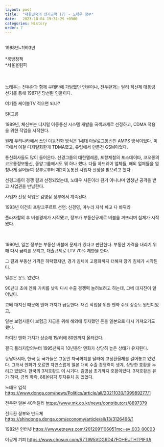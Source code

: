 ```yaml
---
layout: post
title:  "대한민국의 전기공학 (7) - 노태우 정부"
date:   2023-10-04 19:31:29 +0900
categories: History
order: 7
---
```

<br>
1988년~1993년<br>
<br>
*북방정책<br>
*서울올림픽<br>
<br>
<br>
<br>
노태우는 전두환과 함께 쿠데타에 가담했던 인물이나, 전두환과는 달리 직선제 대통령 선거를 통해 1987년 당선된 인물이다.

여기쯤 케이블TV 적으면 되나?

SK그룹

1989년, 체신부는 디지털 이동통신 시스템 개발을 국책과제로 선정하고, CDMA 적용을 위한 작업을 시작한다.

원래 우리나라에서 쓰던 이동전화 방식은 1세대 아날로그통신인 AMPS 방식이었다.
미국에서 이걸 디지털화한게 TDMA였고, 유럽에서 만든건 GSM이었다.

통신회사들도 많이 들어온다.
선경그룹의 대한텔레콤, 포항제철의 포스데이타, 코오롱의 코오롱정보통신, 동양그룹에서도 뭐 하나 했다.
다들 하드웨어 업체들, 해외 업체들을 엄청나게 끌어들여 정부로부터 제2이동통신 사업자 선정을 받으려고 했다.

선경그룹이 경쟁 결과 선정되었는데, 노태우 사돈이라 된거 아니냐며 엄청난 공격을 받고 사업권을 반납한다.

사업자 선정 작업은 김영삼 정부에서 계속된다.

1993년 이건희 프랑크푸르트 선언: 신경영, 마누라 자식 빼고 다 바꿔라


플라자합의 후 버블경제가 시작됐고, 정부가 부동산규제로 버블을 꺼뜨리며 침체가 시작됐다.

<br>
<br>
1990년, 일본 정부는 부동산 버블에 문제가 있다고 판단한다.
부동산 가격을 내리기 위해 다시 금리를 오리고, 대출규제로 LTV 70% 제한을 한다.

그 결과 부동산 가격은 하락했지만, 경기 침체에 고령화까지 더해져 장기 침체가 시작된다.


일본은 운도 없었다.

90년대 초에 엔화 가치를 낮춰 다시 수출 경쟁력 늘려보려고 하는데, 고베 대지진이 일어났다.

고베 대지진 때문에 엔화 가치가 급등한다.
재건 작업을 위한 엔화 수요 상승도 원인이었고,

일본 보험사들이 보험금 지급을 위해 해외에 투자했던 돈을 일본으로 다시 가져오기도 했다.

하여간 엔화 가치가 상승해 1달러에 80엔까지 올라갔다.

결국 플라자합의부터 1995년까지 10년동안 엔화가 상당히 높은 상태가 유지된다.

동남아시아, 한국 등 국가들은 그동안 자국화폐를 달러에 고정환율제를 걸어놓고 있었다.
그래서 엔화가 오르면 자연스럽게 일본 대비 수출 경쟁력이 생겨, 상당한 호황을 누리고 있었다.
한국의 3저호황도 이 시기다. 김영삼 초기까지 호황이었다.
3저호황은 유가 하락, 금리 하락, 88올림픽 투자유치 등 있었다.





노태우 업적
https://www.donga.com/news/Politics/article/all/20211030/109989277/1

전두환 일본 40억달러
https://www.mk.co.kr/news/contributors/8897379

전두환 정부와 반도체
https://shindonga.donga.com/economy/article/all/13/3126496/1

1982년 인터넷
https://www.etnews.com/201209110605?mc=ev_003_00003

이공계 기피
https://www.chosun.com/R7TIW5VDGRD47FOHEUTHTPIFIU/